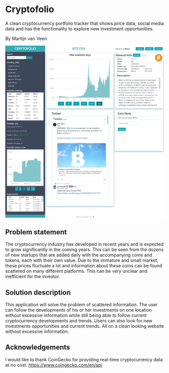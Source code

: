 


# Cryptofolio
A clean cryptocurrency portfolio tracker that shows price data, social media data and has the functionality to explore new investment opportunities. 

By Martijn van Veen
<p align="center"> 
  <img src="doc/cryptofolio_home-page-view_btc.png" alt="Website UI top" width="800" >
</p>

## Problem statement
The cryptocurrency industry has developed in recent years and is expected to grow significantly in the coming years. This can be seen from the dozens of new startups that are added daily with the accompanying coins and tokens, each with their own value.
Due to the immature and small market, these prices fluctuate a lot and information about these coins can be found scattered on many different platforms. This can be very unclear and inefficient for the investor.

## Solution description
This application will solve the problem of scattered information. The user can follow the developments of his or her investments on one location without excessive information while still being able to follow current cryptocurrency developments and trends. Users can also look for new investments opportunities and current trends. All on a clean looking website without excessive information.

## Acknowledgements
I would like to thank CoinGecko for providing real-time cryptocurrency data at no cost.
https://www.coingecko.com/en/api 
 